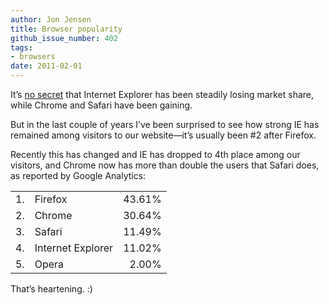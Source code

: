 ```yaml
---
author: Jon Jensen
title: Browser popularity
github_issue_number: 402
tags:
- browsers
date: 2011-02-01
---
```




It’s [no secret](https://www.pcmag.com/article2/0,2817,2379105,00.asp) that Internet Explorer has been steadily losing market share, while Chrome and Safari have been gaining.

But in the last couple of years I’ve been surprised to see how strong IE has remained among visitors to our website—​it’s usually been #2 after Firefox.

Recently this has changed and IE has dropped to 4th place among our visitors, and Chrome now has more than double the users that Safari does, as reported by Google Analytics:

<table border="0" cellpadding="1" cellspacing="5">

<tbody><tr>
<td>1.</td>
<td>Firefox</td>
<td align="right">43.61%</td>
</tr>

<tr>
<td>2.</td>
<td>Chrome</td>
<td align="right">30.64%</td>
</tr>

<tr>
<td>3.</td>
<td>Safari</td>
<td align="right">11.49%</td>
</tr>

<tr>
<td>4.</td>
<td>Internet Explorer</td>
<td align="right">11.02%</td>
</tr>

<tr>
<td>5.</td>
<td>Opera</td>
<td align="right">2.00%</td>
</tr>

</tbody></table>

That’s heartening. :)


